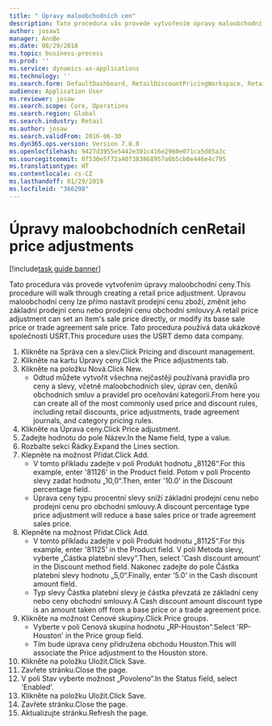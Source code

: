 ```yaml
---
title: " Úpravy maloobchodních cen"
description: Tato procedura vás provede vytvořením úpravy maloobchodní ceny.
author: josaw1
manager: AnnBe
ms.date: 08/29/2018
ms.topic: business-process
ms.prod: ''
ms.service: dynamics-ax-applications
ms.technology: ''
ms.search.form: DefaultDashboard, RetailDiscountPricingWorkspace, RetailPeriodicDiscount, RetailDiscountPriceGroup
audience: Application User
ms.reviewer: josaw
ms.search.scope: Core, Operations
ms.search.region: Global
ms.search.industry: Retail
ms.author: josaw
ms.search.validFrom: 2016-06-30
ms.dyn365.ops.version: Version 7.0.0
ms.openlocfilehash: 9427d3955e5442e301c416e2960e071ca5d85a3c
ms.sourcegitcommit: 0f530e5f72a40f383868957a6b5cb0e446e4c795
ms.translationtype: HT
ms.contentlocale: cs-CZ
ms.lasthandoff: 01/29/2019
ms.locfileid: "366298"
---
```

# <a name="retail-price-adjustments"></a><span data-ttu-id="4b4a1-103"> Úpravy maloobchodních cen</span><span class="sxs-lookup"><span data-stu-id="4b4a1-103">Retail price adjustments</span></span>

[!include[task guide banner](../includes/task-guide-banner.md)]

<span data-ttu-id="4b4a1-104">Tato procedura vás provede vytvořením úpravy maloobchodní ceny.</span><span class="sxs-lookup"><span data-stu-id="4b4a1-104">This procedure will walk through creating a retail price adjustment.</span></span> <span data-ttu-id="4b4a1-105">Úpravou maloobchodní ceny lze přímo nastavit prodejní cenu zboží, změnit jeho základní prodejní cenu nebo prodejní cenu obchodní smlouvy.</span><span class="sxs-lookup"><span data-stu-id="4b4a1-105">A retail price adjustment can set an item's sale price directly, or modify its base sale price or trade agreement sale price.</span></span> <span data-ttu-id="4b4a1-106">Tato procedura používá data ukázkové společnosti USRT.</span><span class="sxs-lookup"><span data-stu-id="4b4a1-106">This procedure uses the USRT demo data company.</span></span>

1. <span data-ttu-id="4b4a1-107">Klikněte na Správa cen a slev.</span><span class="sxs-lookup"><span data-stu-id="4b4a1-107">Click Pricing and discount management.</span></span>
2. <span data-ttu-id="4b4a1-108">Klikněte na kartu Úpravy ceny.</span><span class="sxs-lookup"><span data-stu-id="4b4a1-108">Click the Price adjustments tab.</span></span>
3. <span data-ttu-id="4b4a1-109">Klikněte na položku Nová.</span><span class="sxs-lookup"><span data-stu-id="4b4a1-109">Click New.</span></span>
    * <span data-ttu-id="4b4a1-110">Odtud můžete vytvořit všechna nejčastěji používaná pravidla pro ceny a slevy, včetně maloobchodních slev, úprav cen, deníků obchodních smluv a pravidel pro oceňování kategorií.</span><span class="sxs-lookup"><span data-stu-id="4b4a1-110">From here you can create all of the most commonly used price and discount rules, including retail discounts, price adjustments, trade agreement journals, and category pricing rules.</span></span>  
4. <span data-ttu-id="4b4a1-111">Klikněte na Úprava ceny.</span><span class="sxs-lookup"><span data-stu-id="4b4a1-111">Click Price adjustment.</span></span>
5. <span data-ttu-id="4b4a1-112">Zadejte hodnotu do pole Název.</span><span class="sxs-lookup"><span data-stu-id="4b4a1-112">In the Name field, type a value.</span></span>
6. <span data-ttu-id="4b4a1-113">Rozbalte sekci Řádky.</span><span class="sxs-lookup"><span data-stu-id="4b4a1-113">Expand the Lines section.</span></span>
7. <span data-ttu-id="4b4a1-114">Klepněte na možnost Přidat.</span><span class="sxs-lookup"><span data-stu-id="4b4a1-114">Click Add.</span></span>
    * <span data-ttu-id="4b4a1-115">V tomto příkladu zadejte v poli Produkt hodnotu „81126“.</span><span class="sxs-lookup"><span data-stu-id="4b4a1-115">For this example, enter '81126' in the Product field.</span></span>    <span data-ttu-id="4b4a1-116">Potom v poli Procento slevy zadat hodnotu „10,0“.</span><span class="sxs-lookup"><span data-stu-id="4b4a1-116">Then, enter '10.0' in the Discount percentage field.</span></span>  
    * <span data-ttu-id="4b4a1-117">Úprava ceny typu procentní slevy sníží základní prodejní cenu nebo prodejní cenu pro obchodní smlouvy.</span><span class="sxs-lookup"><span data-stu-id="4b4a1-117">A discount percentage type price adjustment will reduce a base sales price or trade agreement sales price.</span></span>  
8. <span data-ttu-id="4b4a1-118">Klepněte na možnost Přidat.</span><span class="sxs-lookup"><span data-stu-id="4b4a1-118">Click Add.</span></span>
    * <span data-ttu-id="4b4a1-119">V tomto příkladu zadejte v poli Produkt hodnotu „81125“.</span><span class="sxs-lookup"><span data-stu-id="4b4a1-119">For this example, enter '81125' in the Product field.</span></span>    <span data-ttu-id="4b4a1-120">V poli Metoda slevy, vyberte „Částka platební slevy“.</span><span class="sxs-lookup"><span data-stu-id="4b4a1-120">Then, select 'Cash discount amount' in the Discount method field.</span></span>    <span data-ttu-id="4b4a1-121">Nakonec zadejte do pole Částka platební slevy hodnotu „5,0“.</span><span class="sxs-lookup"><span data-stu-id="4b4a1-121">Finally, enter '5.0' in the Cash discount amount field.</span></span>  
    * <span data-ttu-id="4b4a1-122">Typ slevy Částka platební slevy je částka převzatá ze základní ceny nebo ceny obchodní smlouvy.</span><span class="sxs-lookup"><span data-stu-id="4b4a1-122">A Cash discount amount discount type is an amount taken off from a base price or a trade agreement price.</span></span>  
9. <span data-ttu-id="4b4a1-123">Klikněte na možnost Cenové skupiny.</span><span class="sxs-lookup"><span data-stu-id="4b4a1-123">Click Price groups.</span></span>
    * <span data-ttu-id="4b4a1-124">Vyberte v poli Cenová skupina hodnotu „RP-Houston“.</span><span class="sxs-lookup"><span data-stu-id="4b4a1-124">Select 'RP-Houston' in the Price group field.</span></span>  
    * <span data-ttu-id="4b4a1-125">Tím bude úprava ceny přidružena obchodu Houston.</span><span class="sxs-lookup"><span data-stu-id="4b4a1-125">This will associate the Price adjustment to the Houston store.</span></span>  
10. <span data-ttu-id="4b4a1-126">Klikněte na položku Uložit.</span><span class="sxs-lookup"><span data-stu-id="4b4a1-126">Click Save.</span></span>
11. <span data-ttu-id="4b4a1-127">Zavřete stránku.</span><span class="sxs-lookup"><span data-stu-id="4b4a1-127">Close the page.</span></span>
12. <span data-ttu-id="4b4a1-128">V poli Stav vyberte možnost „Povoleno“.</span><span class="sxs-lookup"><span data-stu-id="4b4a1-128">In the Status field, select 'Enabled'.</span></span>
13. <span data-ttu-id="4b4a1-129">Klikněte na položku Uložit.</span><span class="sxs-lookup"><span data-stu-id="4b4a1-129">Click Save.</span></span>
14. <span data-ttu-id="4b4a1-130">Zavřete stránku.</span><span class="sxs-lookup"><span data-stu-id="4b4a1-130">Close the page.</span></span>
15. <span data-ttu-id="4b4a1-131">Aktualizujte stránku.</span><span class="sxs-lookup"><span data-stu-id="4b4a1-131">Refresh the page.</span></span>

